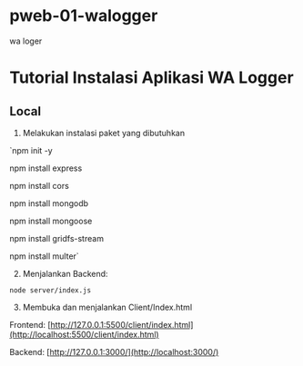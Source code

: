 # pweb-01-walogger
wa loger

# Tutorial Instalasi Aplikasi WA Logger

## Local
1. Melakukan instalasi paket yang dibutuhkan

`npm init -y

npm install express

npm install cors

npm install mongodb

npm install mongoose

npm install gridfs-stream

npm install multer`

2. Menjalankan Backend:

`node server/index.js`

3. Membuka dan menjalankan Client/Index.html

Frontend: [http://127.0.0.1:5500/client/index.html](http://localhost:5500/client/index.html)

Backend: [http://127.0.0.1:3000/](http://localhost:3000/)
